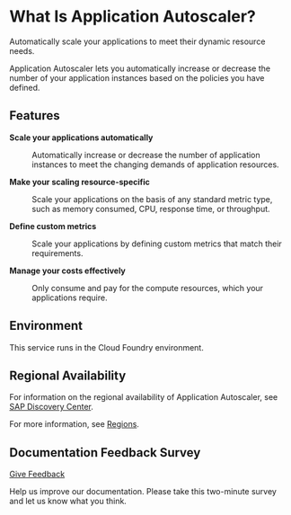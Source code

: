 <!-- loio45341f37cf6e4738a4b7cd20f18350de -->

# What Is Application Autoscaler?

Automatically scale your applications to meet their dynamic resource needs. 

Application Autoscaler lets you automatically increase or decrease the number of your application instances based on the policies you have defined.



## Features


<dl>
<dt><b>

Scale your applications automatically 

</b></dt>
<dd>

Automatically increase or decrease the number of application instances to meet the changing demands of application resources.



</dd><dt><b>

Make your scaling resource-specific 

</b></dt>
<dd>

Scale your applications on the basis of any standard metric type, such as memory consumed, CPU, response time, or throughput.



</dd><dt><b>

Define custom metrics 

</b></dt>
<dd>

Scale your applications by defining custom metrics that match their requirements.



</dd><dt><b>

Manage your costs effectively 

</b></dt>
<dd>

Only consume and pay for the compute resources, which your applications require.



</dd>
</dl>



<a name="loio45341f37cf6e4738a4b7cd20f18350de__section_cfx_zgm_qbc"/>

## Environment

This service runs in the Cloud Foundry environment.



<a name="loio45341f37cf6e4738a4b7cd20f18350de__section_tlq_1pz_m4b"/>

## Regional Availability

For information on the regional availability of Application Autoscaler, see [SAP Discovery Center](https://discovery-center.cloud.sap/serviceCatalog/application-autoscaler?tab=service_plan&region=all&service_plan=standard).

For more information, see [Regions](https://help.sap.com/viewer/65de2977205c403bbc107264b8eccf4b/Cloud/en-US/350356d1dc314d3199dca15bd2ab9b0e.html).



<a name="loio45341f37cf6e4738a4b7cd20f18350de__section_oj2_b2v_mbc"/>

## Documentation Feedback Survey

[Give Feedback](https://sapinsights.eu.qualtrics.com/jfe/form/SV_benTuDlU1zhPyiG)

Help us improve our documentation. Please take this two-minute survey and let us know what you think.


